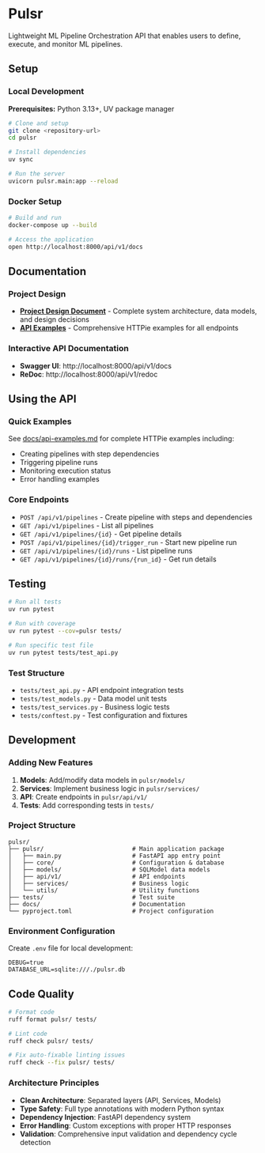 # Pulsr

Lightweight ML Pipeline Orchestration API that enables users to define, execute, and monitor ML pipelines.

## Setup

### Local Development

**Prerequisites:** Python 3.13+, UV package manager

```bash
# Clone and setup
git clone <repository-url>
cd pulsr

# Install dependencies
uv sync

# Run the server
uvicorn pulsr.main:app --reload
```

### Docker Setup

```bash
# Build and run
docker-compose up --build

# Access the application
open http://localhost:8000/api/v1/docs
```

## Documentation

### Project Design
- **[Project Design Document](docs/project.md)** - Complete system architecture, data models, and design decisions
- **[API Examples](docs/api-examples.md)** - Comprehensive HTTPie examples for all endpoints

### Interactive API Documentation
- **Swagger UI**: http://localhost:8000/api/v1/docs
- **ReDoc**: http://localhost:8000/api/v1/redoc

## Using the API

### Quick Examples
See [docs/api-examples.md](docs/api-examples.md) for complete HTTPie examples including:
- Creating pipelines with step dependencies
- Triggering pipeline runs
- Monitoring execution status
- Error handling examples

### Core Endpoints
- `POST /api/v1/pipelines` - Create pipeline with steps and dependencies
- `GET /api/v1/pipelines` - List all pipelines
- `GET /api/v1/pipelines/{id}` - Get pipeline details
- `POST /api/v1/pipelines/{id}/trigger_run` - Start new pipeline run
- `GET /api/v1/pipelines/{id}/runs` - List pipeline runs
- `GET /api/v1/pipelines/{id}/runs/{run_id}` - Get run details

## Testing

```bash
# Run all tests
uv run pytest

# Run with coverage
uv run pytest --cov=pulsr tests/

# Run specific test file
uv run pytest tests/test_api.py
```

### Test Structure
- `tests/test_api.py` - API endpoint integration tests
- `tests/test_models.py` - Data model unit tests
- `tests/test_services.py` - Business logic tests
- `tests/conftest.py` - Test configuration and fixtures

## Development

### Adding New Features

1. **Models**: Add/modify data models in `pulsr/models/`
2. **Services**: Implement business logic in `pulsr/services/`
3. **API**: Create endpoints in `pulsr/api/v1/`
4. **Tests**: Add corresponding tests in `tests/`

### Project Structure
```
pulsr/
├── pulsr/                         # Main application package
│   ├── main.py                    # FastAPI app entry point
│   ├── core/                      # Configuration & database
│   ├── models/                    # SQLModel data models
│   ├── api/v1/                    # API endpoints
│   ├── services/                  # Business logic
│   └── utils/                     # Utility functions
├── tests/                         # Test suite
├── docs/                          # Documentation
└── pyproject.toml                 # Project configuration
```

### Environment Configuration

Create `.env` file for local development:
```env
DEBUG=true
DATABASE_URL=sqlite:///./pulsr.db
```

## Code Quality

```bash
# Format code
ruff format pulsr/ tests/

# Lint code  
ruff check pulsr/ tests/

# Fix auto-fixable linting issues
ruff check --fix pulsr/ tests/
```

### Architecture Principles
- **Clean Architecture**: Separated layers (API, Services, Models)
- **Type Safety**: Full type annotations with modern Python syntax
- **Dependency Injection**: FastAPI dependency system
- **Error Handling**: Custom exceptions with proper HTTP responses
- **Validation**: Comprehensive input validation and dependency cycle detection
